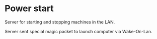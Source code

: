 Power start
===========

Server for starting and stopping machines in the LAN.

Server sent special magic packet to launch computer via Wake-On-Lan.
